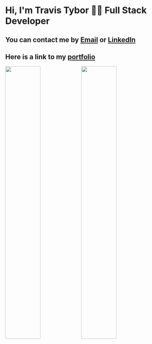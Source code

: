 
# Hi, I'm Travis Tybor  🧑‍💻 Full Stack Developer

## You can contact me by [Email](mailto:travis.tybor.tt@gmail.com) or [LinkedIn](https://www.linkedin.com/in/travis-tybor-70160620b/)

## Here is a link to my [portfolio](https://travis-tybor.netlify.app/)

<img align="left" width="47%" src="https://github-readme-stats.vercel.app/api?username=tygrski&theme=merko&show_icons=true" />

<img align="left" width="47%" src="https://github-readme-stats.vercel.app/api/top-langs/?username=tygrski&layout=compact" />

